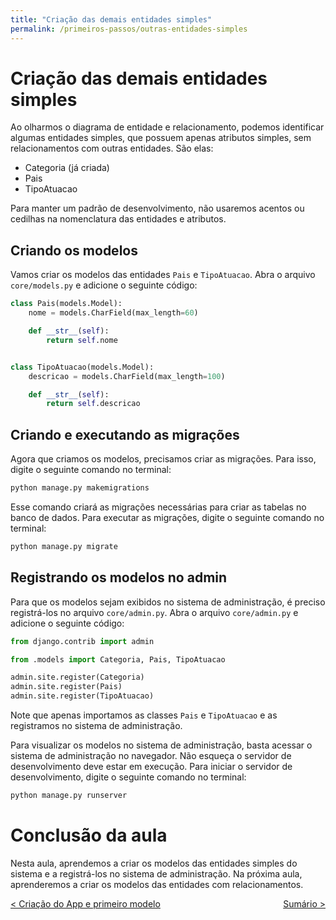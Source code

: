 ```yaml
---
title: "Criação das demais entidades simples"
permalink: /primeiros-passos/outras-entidades-simples
---
```


# Criação das demais entidades simples

Ao olharmos o diagrama de entidade e relacionamento, podemos identificar algumas entidades simples, que possuem apenas atributos simples, sem relacionamentos com outras entidades. São elas:

* Categoria (já criada)
* Pais
* TipoAtuacao

 Para manter um padrão de desenvolvimento, não usaremos acentos ou cedilhas na nomenclatura das entidades e atributos.

## Criando os modelos

Vamos criar os modelos das entidades `Pais` e `TipoAtuacao`. Abra o arquivo `core/models.py` e adicione o seguinte código:

```python
class Pais(models.Model):
    nome = models.CharField(max_length=60)

    def __str__(self):
        return self.nome


class TipoAtuacao(models.Model):
    descricao = models.CharField(max_length=100)

    def __str__(self):
        return self.descricao
```

## Criando e executando as migrações

Agora que criamos os modelos, precisamos criar as migrações. Para isso, digite o seguinte comando no terminal:

```bash
python manage.py makemigrations
```

Esse comando criará as migrações necessárias para criar as tabelas no banco de dados. Para executar as migrações, digite o seguinte comando no terminal:

```bash
python manage.py migrate
```

## Registrando os modelos no admin

Para que os modelos sejam exibidos no sistema de administração, é preciso registrá-los no arquivo `core/admin.py`. Abra o arquivo `core/admin.py` e adicione o seguinte código:

```python
from django.contrib import admin

from .models import Categoria, Pais, TipoAtuacao

admin.site.register(Categoria)
admin.site.register(Pais)
admin.site.register(TipoAtuacao)
```

Note que apenas importamos as classes `Pais` e `TipoAtuacao` e as registramos no sistema de administração.

Para visualizar os modelos no sistema de administração, basta acessar o sistema de administração no navegador. Não esqueça o servidor de desenvolvimento deve estar em execução. Para iniciar o servidor de desenvolvimento, digite o seguinte comando no terminal:

```bash
python manage.py runserver
```

# Conclusão da aula

Nesta aula, aprendemos a criar os modelos das entidades simples do sistema e a registrá-los no sistema de administração. Na próxima aula, aprenderemos a criar os modelos das entidades com relacionamentos.

<span style="display: flex; justify-content: space-between;"><span>[&lt; Criação do App e primeiro modelo](criacao-do-app "Anterior")</span>
<span> 
[Sumário &gt;](../ "Início")  </span></span>